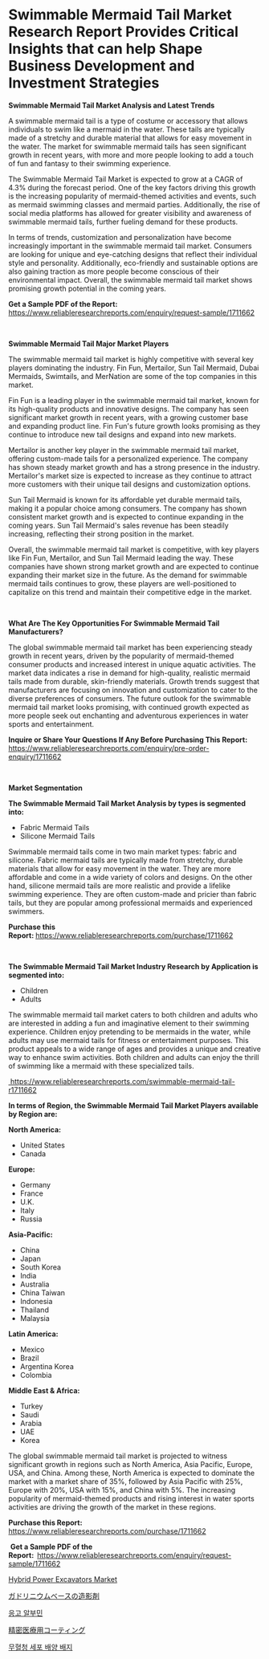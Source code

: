 <p><h1>Swimmable Mermaid Tail Market Research Report Provides Critical Insights that can help Shape Business Development and Investment Strategies</h1></p><p><strong>Swimmable Mermaid Tail Market Analysis and Latest Trends</strong></p>
<p><p>A swimmable mermaid tail is a type of costume or accessory that allows individuals to swim like a mermaid in the water. These tails are typically made of a stretchy and durable material that allows for easy movement in the water. The market for swimmable mermaid tails has seen significant growth in recent years, with more and more people looking to add a touch of fun and fantasy to their swimming experience.</p><p>The Swimmable Mermaid Tail Market is expected to grow at a CAGR of 4.3% during the forecast period. One of the key factors driving this growth is the increasing popularity of mermaid-themed activities and events, such as mermaid swimming classes and mermaid parties. Additionally, the rise of social media platforms has allowed for greater visibility and awareness of swimmable mermaid tails, further fueling demand for these products.</p><p>In terms of trends, customization and personalization have become increasingly important in the swimmable mermaid tail market. Consumers are looking for unique and eye-catching designs that reflect their individual style and personality. Additionally, eco-friendly and sustainable options are also gaining traction as more people become conscious of their environmental impact. Overall, the swimmable mermaid tail market shows promising growth potential in the coming years.</p></p>
<p><strong>Get a Sample PDF of the Report:&nbsp;</strong> <a href="https://www.reliableresearchreports.com/enquiry/request-sample/1711662">https://www.reliableresearchreports.com/enquiry/request-sample/1711662</a></p>
<p>&nbsp;</p>
<p><strong>Swimmable Mermaid Tail Major Market Players</strong></p>
<p><p>The swimmable mermaid tail market is highly competitive with several key players dominating the industry. Fin Fun, Mertailor, Sun Tail Mermaid, Dubai Mermaids, Swimtails, and MerNation are some of the top companies in this market.</p><p>Fin Fun is a leading player in the swimmable mermaid tail market, known for its high-quality products and innovative designs. The company has seen significant market growth in recent years, with a growing customer base and expanding product line. Fin Fun's future growth looks promising as they continue to introduce new tail designs and expand into new markets.</p><p>Mertailor is another key player in the swimmable mermaid tail market, offering custom-made tails for a personalized experience. The company has shown steady market growth and has a strong presence in the industry. Mertailor's market size is expected to increase as they continue to attract more customers with their unique tail designs and customization options.</p><p>Sun Tail Mermaid is known for its affordable yet durable mermaid tails, making it a popular choice among consumers. The company has shown consistent market growth and is expected to continue expanding in the coming years. Sun Tail Mermaid's sales revenue has been steadily increasing, reflecting their strong position in the market.</p><p>Overall, the swimmable mermaid tail market is competitive, with key players like Fin Fun, Mertailor, and Sun Tail Mermaid leading the way. These companies have shown strong market growth and are expected to continue expanding their market size in the future. As the demand for swimmable mermaid tails continues to grow, these players are well-positioned to capitalize on this trend and maintain their competitive edge in the market.</p></p>
<p>&nbsp;</p>
<p><strong>What Are The Key Opportunities For Swimmable Mermaid Tail Manufacturers?</strong></p>
<p><p>The global swimmable mermaid tail market has been experiencing steady growth in recent years, driven by the popularity of mermaid-themed consumer products and increased interest in unique aquatic activities. The market data indicates a rise in demand for high-quality, realistic mermaid tails made from durable, skin-friendly materials. Growth trends suggest that manufacturers are focusing on innovation and customization to cater to the diverse preferences of consumers. The future outlook for the swimmable mermaid tail market looks promising, with continued growth expected as more people seek out enchanting and adventurous experiences in water sports and entertainment.</p></p>
<p><strong>Inquire or Share Your Questions If Any Before Purchasing This Report:</strong> <a href="https://www.reliableresearchreports.com/enquiry/pre-order-enquiry/1711662">https://www.reliableresearchreports.com/enquiry/pre-order-enquiry/1711662</a></p>
<p>&nbsp;</p>
<p><strong>Market Segmentation</strong></p>
<p><strong>The Swimmable Mermaid Tail Market Analysis by types is segmented into:</strong></p>
<p><ul><li>Fabric Mermaid Tails</li><li>Silicone Mermaid Tails</li></ul></p>
<p><p>Swimmable mermaid tails come in two main market types: fabric and silicone. Fabric mermaid tails are typically made from stretchy, durable materials that allow for easy movement in the water. They are more affordable and come in a wide variety of colors and designs. On the other hand, silicone mermaid tails are more realistic and provide a lifelike swimming experience. They are often custom-made and pricier than fabric tails, but they are popular among professional mermaids and experienced swimmers.</p></p>
<p><strong>Purchase this Report:&nbsp;</strong><a href="https://www.reliableresearchreports.com/purchase/1711662">https://www.reliableresearchreports.com/purchase/1711662</a></p>
<p>&nbsp;</p>
<p><strong>The Swimmable Mermaid Tail Market Industry Research by Application is segmented into:</strong></p>
<p><ul><li>Children</li><li>Adults</li></ul></p>
<p><p>The swimmable mermaid tail market caters to both children and adults who are interested in adding a fun and imaginative element to their swimming experience. Children enjoy pretending to be mermaids in the water, while adults may use mermaid tails for fitness or entertainment purposes. This product appeals to a wide range of ages and provides a unique and creative way to enhance swim activities. Both children and adults can enjoy the thrill of swimming like a mermaid with these specialized tails.</p></p>
<p><a href="https://www.reliableresearchreports.com/swimmable-mermaid-tail-r1711662">&nbsp;https://www.reliableresearchreports.com/swimmable-mermaid-tail-r1711662</a></p>
<p><strong>In terms of Region, the Swimmable Mermaid Tail Market Players available by Region are:</strong></p>
<p>
    <p> <strong> North America: </strong>
        <ul>
            <li>United States</li>
            <li>Canada</li>
        </ul>
        </p> 
    <p> <strong> Europe: </strong>
        <ul>
            <li>Germany</li>
            <li>France</li>
            <li>U.K.</li>
            <li>Italy</li>
            <li>Russia</li>
        </ul>
        </p> 
    <p> <strong> Asia-Pacific: </strong>
        <ul>
            <li>China</li>
            <li>Japan</li>
            <li>South Korea</li>
            <li>India</li>
            <li>Australia</li>
            <li>China Taiwan</li>
            <li>Indonesia</li>
            <li>Thailand</li>
            <li>Malaysia</li>
        </ul>
        </p> 
    <p> <strong> Latin America: </strong>
        <ul>
            <li>Mexico</li>
            <li>Brazil</li>
            <li>Argentina Korea</li>
            <li>Colombia</li>
        </ul>
        </p> 
    <p> <strong> Middle East & Africa: </strong>
        <ul>
            <li>Turkey</li>
            <li>Saudi</li>
            <li>Arabia</li>
            <li>UAE</li>
            <li>Korea</li>
        </ul>
    </p>
    </p>
<p><p>The global swimmable mermaid tail market is projected to witness significant growth in regions such as North America, Asia Pacific, Europe, USA, and China. Among these, North America is expected to dominate the market with a market share of 35%, followed by Asia Pacific with 25%, Europe with 20%, USA with 15%, and China with 5%. The increasing popularity of mermaid-themed products and rising interest in water sports activities are driving the growth of the market in these regions.</p></p>
<p><strong>Purchase this Report: </strong><a href="https://www.reliableresearchreports.com/purchase/1711662">https://www.reliableresearchreports.com/purchase/1711662</a></p>
<p>&nbsp;<strong>Get a Sample PDF of the Report:&nbsp;&nbsp;</strong><a href="https://www.reliableresearchreports.com/enquiry/request-sample/1711662">https://www.reliableresearchreports.com/enquiry/request-sample/1711662</a></p>
<p><strong></strong></p>
<p><p><a href="https://github.com/mbisetmhermsr/Market-Research-Report-List-2/blob/main/hybrid-power-excavators-market.md">Hybrid Power Excavators Market</a></p><p><a href="https://github.com/efcvopdgkdx128/Market-Research-Report-List-2/blob/main/8018161126947.md">ガドリニウムベースの造影剤</a></p><p><a href="https://github.com/OliverBarry1954/Market-Research-Report-List-1/blob/main/5704102107238.md">응고 알부민</a></p><p><a href="https://github.com/DeonBoer2023/Market-Research-Report-List-1/blob/main/2589594126946.md">精密医療用コーティング</a></p><p><a href="https://github.com/trmesnao7959541/Market-Research-Report-List-2/blob/main/7196905107239.md">무혈청 세포 배양 배지</a></p></p>
